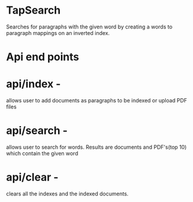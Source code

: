# TapSearch
Searches for paragraphs with the given word by creating a words to paragraph mappings on an inverted index.

# Api end points
# api/index - 
  allows user to add documents as paragraphs to be indexed or upload PDF files
# api/search -
  allows user to search for words. Results are documents and PDF's(top 10) which contain the given word
# api/clear -
  clears all the indexes and the indexed documents.

